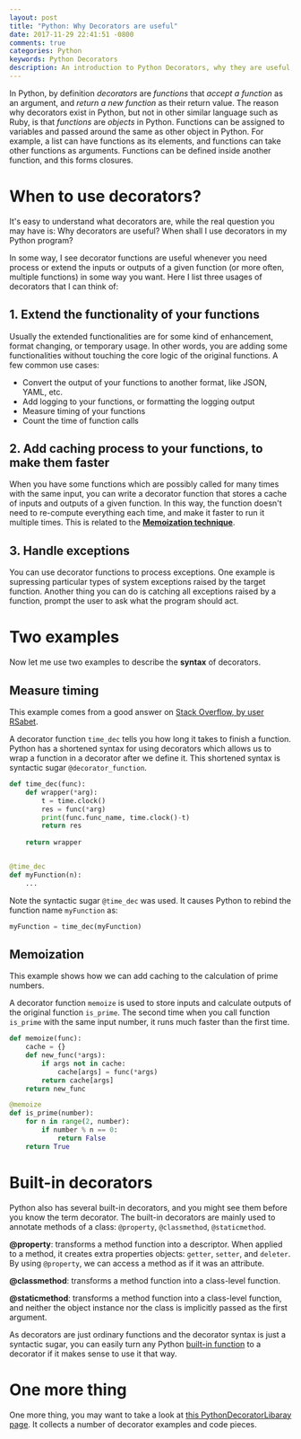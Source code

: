 ```yaml
---
layout: post
title: "Python: Why Decorators are useful"
date: 2017-11-29 22:41:51 -0800
comments: true
categories: Python
keywords: Python Decorators
description: An introduction to Python Decorators, why they are useful, and when you will need use decorators
---
```


In Python, by definition *decorators* are *functions* that *accept a function* as an argument, and *return a new function* as their return value. The reason why decorators exist in Python, but not in other similar language such as Ruby, is that *functions* are *objects* in Python. Functions can be assigned to variables and passed around the same as other object in Python. For example, a list can have functions as its elements, and functions can take other functions as arguments. Functions can be defined inside another function, and this forms closures.

# When to use decorators?

It's easy to understand what decorators are, while the real question you may have is: Why decorators are useful? When shall I use decorators in my Python program?

In some way, I see decorator functions are useful whenever you need process or extend the inputs or outputs of a given function (or more often, multiple functions) in some way you want. Here I list three usages of decorators that I can think of:

## 1. Extend the functionality of your functions

Usually the extended functionalities are for some kind of enhancement, format changing, or temporary usage. In other words, you are adding some functionalities without touching the core logic of the original functions. A few common use cases:

- Convert the output of your functions to another format, like JSON, YAML, etc.
- Add logging to your functions, or formatting the logging output
- Measure timing of your functions
- Count the time of function calls

## 2. Add caching process to your functions, to make them faster

When you have some functions which are possibly called for many times with the same input, you can write a decorator function that stores a cache of inputs and outputs of a given function. In this way, the function doesn't need to re-compute everything each time, and make it faster to run it multiple times. This is related to the [**Memoization technique**](https://en.wikipedia.org/wiki/Memoization).

## 3. Handle exceptions

You can use decorator functions to process exceptions. One example is supressing particular types of system exceptions raised by the target function. Another thing you can do is catching all exceptions raised by a function, prompt the user to ask what the program should act.

# Two examples

Now let me use two examples to describe the **syntax** of decorators.

## Measure timing

This example comes from a good answer on [Stack Overflow, by user RSabet](https://stackoverflow.com/a/490228/3109254).

A decorator function ```time_dec``` tells you how long it takes to finish a function. 
Python has a shortened syntax for using decorators which allows us to wrap a function in a decorator after we define it. This shortened syntax is syntactic sugar ```@decorator_function```.  

```python
def time_dec(func):
    def wrapper(*arg):
        t = time.clock()
        res = func(*arg)
        print(func.func_name, time.clock()-t)
        return res
    
    return wrapper


@time_dec
def myFunction(n):
    ... 

```


Note the syntactic sugar ```@time_dec``` was used. It causes Python to rebind the function name ```myFunction``` as:
 
```python
myFunction = time_dec(myFunction)

```
 
## Memoization

This example shows how we can add caching to the calculation of prime numbers.

A decorator function ```memoize``` is used to store inputs and calculate outputs of the original function ```is_prime```.
The second time when you call function ```is_prime``` with the same input number, it runs much faster than the first time.

```python
def memoize(func):
    cache = {}
    def new_func(*args):
        if args not in cache:
            cache[args] = func(*args)
        return cache[args]
    return new_func

@memoize
def is_prime(number):
    for n in range(2, number):
        if number % n == 0:
            return False
    return True

```

# Built-in decorators

Python also has several built-in decorators, and you might see them before you know the term decorator. The built-in decorators are mainly used to annotate methods of a class: ```@property```, ```@classmethod```, ```@staticmethod```. 

**@property**: transforms a method function into a descriptor. When applied to a method, it creates extra properties objects: ```getter```, ```setter```, and ```deleter```. By using ```@property```, we can access a method as if it was an attribute.

**@classmethod**: transforms a method function into a class-level function.

**@staticmethod**: transforms a method function into a class-level function, and neither the object instance nor the class is implicitly passed as the first argument.

As decorators are just ordinary functions and the decorator syntax is just a syntactic sugar, you can easily turn any Python [built-in function](https://docs.python.org/3/library/functions.html) to a decorator if it makes sense to use it that way. 

# One more thing

One more thing, you may want to take a look at [this PythonDecoratorLibaray page](https://wiki.python.org/moin/PythonDecoratorLibrary). It collects a number of decorator examples and code pieces.
